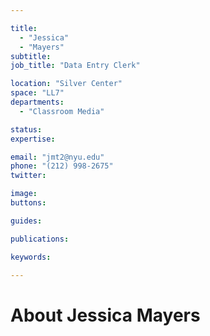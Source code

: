 ```yaml
---

title:
  - "Jessica"
  - "Mayers"
subtitle: 
job_title: "Data Entry Clerk"

location: "Silver Center"
space: "LL7"
departments:
  - "Classroom Media"

status: 
expertise:

email: "jmt2@nyu.edu"
phone: "(212) 998-2675"
twitter: 

image: 
buttons:

guides:

publications:

keywords:

---
```


# About Jessica Mayers


